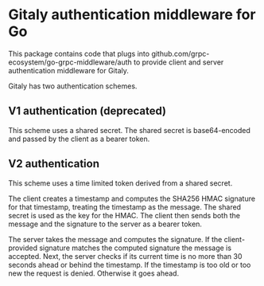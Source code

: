 # Gitaly authentication middleware for Go

This package contains code that plugs into
github.com/grpc-ecosystem/go-grpc-middleware/auth to provide client
and server authentication middleware for Gitaly.

Gitaly has two authentication schemes.

## V1 authentication (deprecated)

This scheme uses a shared secret. The shared secret is base64-encoded
and passed by the client as a bearer token.

## V2 authentication

This scheme uses a time limited token derived from a shared secret.

The client creates a timestamp and computes the SHA256 HMAC signature
for that timestamp, treating the timestamp as the message. The shared
secret is used as the key for the HMAC. The client then sends both the
message and the signature to the server as a bearer token.

The server takes the message and computes the signature. If the
client-provided signature matches the computed signature the message is
accepted. Next, the server checks if its current time is no more than
30 seconds ahead or behind the timestamp. If the timestamp is too old
or too new the request is denied. Otherwise it goes ahead.
